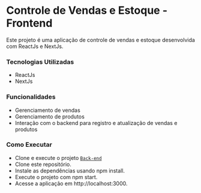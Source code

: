 # Controle de Vendas e Estoque - Frontend
Este projeto é uma aplicação de controle de vendas e estoque desenvolvida com ReactJs e NextJs.

### Tecnologias Utilizadas
* ReactJs
* NextJs

### Funcionalidades
* Gerenciamento de vendas
* Gerenciamento de produtos
* Interação com o backend para registro e atualização de vendas e produtos

### Como Executar
* Clone e execute o projeto [`Back-end`](https://github.com/felipesousa7/controle-vendas-estoque)
* Clone este repositório.
* Instale as dependências usando npm install.
* Execute o projeto com npm start.
* Acesse a aplicação em http://localhost:3000.

